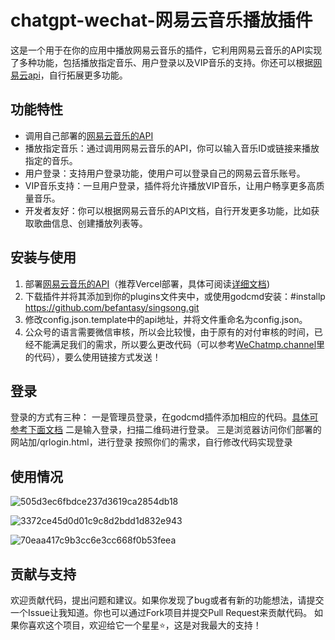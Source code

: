 # chatgpt-wechat-网易云音乐播放插件

这是一个用于在你的应用中播放网易云音乐的插件，它利用网易云音乐的API实现了多种功能，包括播放指定音乐、用户登录以及VIP音乐的支持。你还可以根据[网易云api](https://neteasecloudmusicapi.vercel.app/#/)，自行拓展更多功能。

## 功能特性
- 调用自己部署的[网易云音乐的API](https://github.com/Binaryify/NeteaseCloudMusicApi)
- 播放指定音乐：通过调用网易云音乐的API，你可以输入音乐ID或链接来播放指定的音乐。
- 用户登录：支持用户登录功能，使用户可以登录自己的网易云音乐账号。
- VIP音乐支持：一旦用户登录，插件将允许播放VIP音乐，让用户畅享更多高质量音乐。
- 开发者友好：你可以根据网易云音乐的API文档，自行开发更多功能，比如获取歌曲信息、创建播放列表等。

## 安装与使用
1. 部署[网易云音乐的API](https://github.com/Binaryify/NeteaseCloudMusicApi)（推荐Vercel部署，具体可阅读[详细文档](https://github.com/Binaryify/NeteaseCloudMusicApi))
2. 下载插件并将其添加到你的plugins文件夹中，或使用godcmd安装：#installp https://github.com/befantasy/singsong.git
3. 修改config.json.template中的api地址，并将文件重命名为config.json。
4. 公众号的语言需要微信审核，所以会比较慢，由于原有的对付审核的时间，已经不能满足我们的需求，所以要么更改代码（可以参考[WeChatmp.channel](https://github.com/Yanyutin753/chatgpt-wechat-singSong/blob/main/%E6%9D%82%E9%A1%B9/wechatmp_channel.py)里的代码），要么使用链接方式发送！
   

## 登录
登录的方式有三种：
一是管理员登录，在godcmd插件添加相应的代码。[具体可参考下面文档](https://github.com/Yanyutin753/chatgpt-wechat-singSong/blob/main/%E6%9D%82%E9%A1%B9/godcmd.py.temp)
二是输入登录，扫描二维码进行登录。
三是浏览器访问你们部署的网站加/qrlogin.html，进行登录
按照你们的需求，自行修改代码实现登录

## 使用情况

![505d3ec6fbdce237d3619ca2854db18](https://github.com/Yanyutin753/chatgpt-wechat-singSong/assets/132346501/27017915-1d7c-4413-a8fe-b04cc2c3b652)

![3372ce45d0d01c9c8d2bdd1d832e943](https://github.com/Yanyutin753/chatgpt-wechat-singSong/assets/132346501/794c3699-5e8d-45f9-96df-5f01bfcf45a0)

![70eaa417c9b3cc6e3cc668f0b53feea](https://github.com/Yanyutin753/chatgpt-wechat-singSong/assets/132346501/29000ddf-db40-4948-aef6-85ff0129ba09)


## 贡献与支持
欢迎贡献代码，提出问题和建议。如果你发现了bug或者有新的功能想法，请提交一个Issue让我知道。你也可以通过Fork项目并提交Pull Request来贡献代码。
如果你喜欢这个项目，欢迎给它一个星星⭐，这是对我最大的支持！

